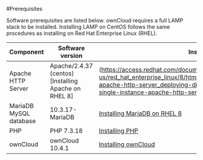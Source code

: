 #Prerequisites

Software prerequisites are listed below. ownCloud requires a full LAMP stack to be installed. Installing LAMP on CentOS follows the same procedures as installing on Red Hat Enterprise Linux (RHEL).

|Component|Software version|Install information|
|---|---|---|
|Apache HTTP Server|Apache/2.4.37 (centos)[Installing Apache on RHEL 8]|(https://access.redhat.com/documentation/en-us/red_hat_enterprise_linux/8/html/deploying_different_types_of_servers/setting-apache-http-server_deploying-different-types-of-servers#setting-up-a-single-instance-apache-http-server_setting-apache-http-server)|
|MariaDB MySQL database|10.3.17-MariaDB|[Installing MariaDB on RHEL 8](https://access.redhat.com/documentation/en-us/red_hat_enterprise_linux/8/html/deploying_different_types_of_servers/using-databases#installing-mariadb_using-mariadb)|
|PHP|PHP 7.3.18|[Installing PHP](installing_php.md)|
|ownCloud|ownCloud 10.4.1|[Installing ownCloud](installing_owncloud.md)